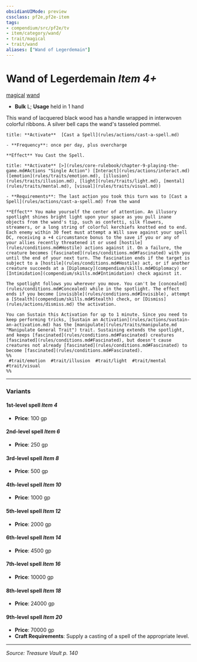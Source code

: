 ```yaml
---
obsidianUIMode: preview
cssclass: pf2e,pf2e-item
tags:
- compendium/src/pf2e/tv
- item/category/wand/
- trait/magical
- trait/wand
aliases: ["Wand of Legerdemain"]
---
```

# Wand of Legerdemain *Item 4+*  
[magical](magical.md "Magical Item Trait")  [wand](wand.md "Wand Item Trait")  

- **Bulk** L; **Usage** held in 1 hand

This wand of lacquered black wood has a handle wrapped in interwoven colorful ribbons. A silver bell caps the wand's tasseled pommel.

```ad-embed-ability
title: **Activate**  [Cast a Spell](rules/actions/cast-a-spell.md)

- **Frequency**: once per day, plus overcharge

**Effect** You Cast the Spell.
```

```ad-embed-ability
title: **Activate** [>](rules/core-rulebook/chapter-9-playing-the-game.md#Actions "Single Action") [Interact](rules/actions/interact.md) ([emotion](rules/traits/emotion.md), [illusion](rules/traits/illusion.md), [light](rules/traits/light.md), [mental](rules/traits/mental.md), [visual](rules/traits/visual.md))

- **Requirements**: The last action you took this turn was to [Cast a Spell](rules/actions/cast-a-spell.md) from the wand

**Effect** You make yourself the center of attention. An illusory spotlight shines bright light upon your space as you pull inane objects from the wand's tip, such as confetti, silk flowers, streamers, or a long string of colorful kerchiefs knotted end to end. Each enemy within 30 feet must attempt a Will save against your spell DC, receiving a +4 circumstance bonus to the save if you or any of your allies recently threatened it or used [hostile](rules/conditions.md#Hostile) actions against it. On a failure, the creature becomes [fascinated](rules/conditions.md#Fascinated) with you until the end of your next turn. The fascination ends if the target is subject to a [hostile](rules/conditions.md#Hostile) act, or if another creature succeeds at a [Diplomacy](compendium/skills.md#Diplomacy) or [Intimidation](compendium/skills.md#Intimidation) check against it.

The spotlight follows you wherever you move. You can't be [concealed](rules/conditions.md#Concealed) while in the spotlight. The effect ends if you become [invisible](rules/conditions.md#Invisible), attempt a [Stealth](compendium/skills.md#Stealth) check, or [Dismiss](rules/actions/dismiss.md) the activation.

You can Sustain this Activation for up to 1 minute. Since you need to keep performing tricks, [Sustain an Activation](rules/actions/sustain-an-activation.md) has the [manipulate](rules/traits/manipulate.md "Manipulate General Trait") trait. Sustaining extends the spotlight, and keeps [fascinated](rules/conditions.md#Fascinated) creatures [fascinated](rules/conditions.md#Fascinated), but doesn't cause creatures not already [fascinated](rules/conditions.md#Fascinated) to become [fascinated](rules/conditions.md#Fascinated).  
%%
 #trait/emotion  #trait/illusion  #trait/light  #trait/mental  #trait/visual 
%%
```

---

### Variants

#### 1st-level spell *Item 4*

- **Price**: 100 gp

#### 2nd-level spell *Item 6*

- **Price**: 250 gp

#### 3rd-level spell *Item 8*

- **Price**: 500 gp

#### 4th-level spell *Item 10*

- **Price**: 1000 gp

#### 5th-level spell *Item 12*

- **Price**: 2000 gp

#### 6th-level spell *Item 14*

- **Price**: 4500 gp

#### 7th-level spell *Item 16*

- **Price**: 10000 gp

#### 8th-level spell *Item 18*

- **Price**: 24000 gp

#### 9th-level spell *Item 20*

- **Price**: 70000 gp
- **Craft Requirements**: Supply a casting of a spell of the appropriate level.

---
*Source: Treasure Vault p. 140*